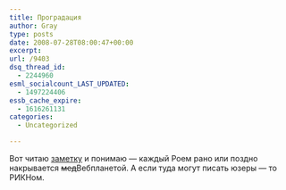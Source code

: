 ```yaml
---
title: Проградация
author: Gray
type: posts
date: 2008-07-28T08:00:47+00:00
excerpt:
url: /9403
dsq_thread_id:
  - 2244960
esml_socialcount_LAST_UPDATED:
  - 1497224406
essb_cache_expire:
  - 1616261131
categories:
  - Uncategorized

---
```








Вот читаю <a href="http://www.roem.ru/2008/07/27/addednews7192/" target="_blank">заметку</a> и понимаю &#8212; каждый Роем рано или поздно накрывается <strike>мед</strike>Вебпланетой. А если туда могут писать юзеры &#8212; то РИКНом.
